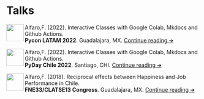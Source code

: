# Talks

[<img src="https://upload.wikimedia.org/wikipedia/commons/thumb/8/8f/Line-style-icons-chat.svg/1280px-Line-style-icons-chat.svg.png"  width="45" height="45" align="left">](https://github.com/fralfaro/portfolio/blob/main/docs/files/talks/PyConLatam2022_talk.pdf)
Alfaro,F. (2022). Interactive Classes with Google Colab, Mkdocs and Github Actions.<br>
**Pycon LATAM 2022**. Guadalajara, MX.
[Continue reading ➔](https://github.com/fralfaro/portfolio/blob/main/docs/files/talks/PyConLatam2022_talk.pdf) <br> 

[<img src="https://upload.wikimedia.org/wikipedia/commons/thumb/8/8f/Line-style-icons-chat.svg/1280px-Line-style-icons-chat.svg.png"  width="45" height="45" align="left">](https://github.com/fralfaro/portfolio/blob/main/docs/files/talks/PyDayChile2022_talk.pdf)
Alfaro,F. (2022). Interactive Classes with Google Colab, Mkdocs and Github Actions. <br>
**PyDay Chile 2022**. Santiago, CHI. 
[Continue reading ➔](https://github.com/fralfaro/portfolio/blob/main/docs/files/talks/PyDayChile2022_talk.pdf) <br> 

[<img src="https://upload.wikimedia.org/wikipedia/commons/thumb/8/8f/Line-style-icons-chat.svg/1280px-Line-style-icons-chat.svg.png"  width="45" height="45" align="left">](https://github.com/fralfaro/portfolio/blob/main/docs/files/talks/FNE33_talk.pdf)
Alfaro,F. (2018). Reciprocal effects between Happiness and Job Performance in Chile. <br>
**FNE33/CLATSE13 Congress**. Guadalajara, MX.
[Continue reading ➔](https://github.com/fralfaro/portfolio/blob/main/docs/files/talks/FNE33_talk.pdf) <br> 
